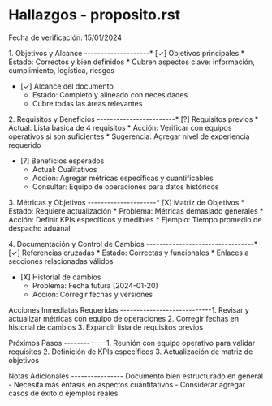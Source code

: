 # Hallazgos - proposito.rst

Fecha de verificación: 15/01/2024

1\. Objetivos y Alcance --------------------\* \[✓\] Objetivos
principales \* Estado: Correctos y bien definidos \* Cubren aspectos
clave: información, cumplimiento, logística, riesgos

- \[✓\] Alcance del documento  
  - Estado: Completo y alineado con necesidades
  - Cubre todas las áreas relevantes

2\. Requisitos y Beneficios ------------------------\* \[?\] Requisitos
previos \* Actual: Lista básica de 4 requisitos \* Acción: Verificar con
equipos operativos si son suficientes \* Sugerencia: Agregar nivel de
experiencia requerido

- \[?\] Beneficios esperados  
  - Actual: Cualitativos
  - Acción: Agregar métricas específicas y cuantificables
  - Consultar: Equipo de operaciones para datos históricos

3\. Métricas y Objetivos ---------------------\* \[X\] Matriz de
Objetivos \* Estado: Requiere actualización \* Problema: Métricas
demasiado generales \* Acción: Definir KPIs específicos y medibles \*
Ejemplo: Tiempo promedio de despacho aduanal

4\. Documentación y Control de Cambios
---------------------------------\* \[✓\] Referencias cruzadas \*
Estado: Correctas y funcionales \* Enlaces a secciones relacionadas
válidos

- \[X\] Historial de cambios  
  - Problema: Fecha futura (2024-01-20)
  - Acción: Corregir fechas y versiones

Acciones Inmediatas Requeridas ----------------------------1. Revisar y
actualizar métricas con equipo de operaciones 2. Corregir fechas en
historial de cambios 3. Expandir lista de requisitos previos

Próximos Pasos -------------1. Reunión con equipo operativo para validar
requisitos 2. Definición de KPIs específicos 3. Actualización de matriz
de objetivos

Notas Adicionales ---------------- Documento bien estructurado en
general - Necesita más énfasis en aspectos cuantitativos - Considerar
agregar casos de éxito o ejemplos reales
